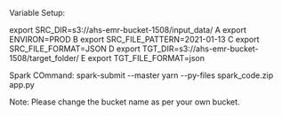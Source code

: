 Variable Setup:

export SRC_DIR=s3://ahs-emr-bucket-1508/input_data/
A export ENVIRON=PROD
B export SRC_FILE_PATTERN=2021-01-13
C export SRC_FILE_FORMAT=JSON
D export TGT_DIR=s3://ahs-emr-bucket-1508/target_folder/
E  export TGT_FILE_FORMAT=json

Spark COmmand: 
spark-submit --master yarn --py-files spark_code.zip app.py



Note: Please change the bucket name as per your own bucket. 

